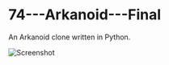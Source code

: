# 74---Arkanoid---Final
An Arkanoid clone written in Python.

![Screenshot](https://user-images.githubusercontent.com/83606701/197608310-64a946ff-f203-4b63-a12d-adff97d0a18f.PNG)
